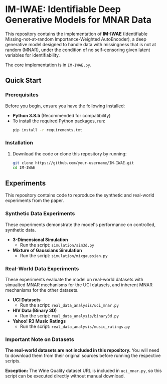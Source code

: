 # IM-IWAE: Identifiable Deep Generative Models for MNAR Data

This repository contains the implementation of **IM-IWAE** (Identifiable Missing-not-at-random Importance-Weighted
AutoEncoder), a deep generative model designed to handle data with missingness that is not at random (MNAR), under the condition of no self-censoring given latent variables for identifiability.

The core implementation is in `IM-IWAE.py`.

## Quick Start

### Prerequisites

Before you begin, ensure you have the following installed:
*   **Python 3.8.5** (Recommended for compatibility)
*   To install the required Python packages, run:
    ```bash
    pip install -r requirements.txt
    ```

### Installation

1.  Download the code or clone this repository by running:
    ```bash
    git clone https://github.com/your-username/IM-IWAE.git
    cd IM-IWAE
    ```
    
## Experiments

This repository contains code to reproduce the synthetic and real-world experiments from the paper.

### Synthetic Data Experiments

These experiments demonstrate the model's performance on controlled, synthetic data.

*   **3-Dimensional Simulation**
    *   Run the script: `simulation/sim3d.py`
*   **Mixture of Gaussians Simulation**
    *   Run the script: `simulation/mixgaussian.py`

### Real-World Data Experiments

These experiments evaluate the model on real-world datasets with simualted MNAR mechanisms for the UCI datasets, and inherent MNAR mechanisms for the other datasets.

*   **UCI Datasets**
    *   Run the script: `real_data_analysis/uci_mnar.py`
*   **HIV Data (Binary 3D)**
    *   Run the script: `real_data_analysis/binary3d.py`
*   **Yahoo! R3 Music Ratings**
    *   Run the script: `real_data_analysis/music_ratings.py`

### Important Note on Datasets

**The real-world datasets are not included in this repository.** You will need to download them from their original sources before running the respective scripts. 

**Exception:** The Wine Quality dataset URL is included in `uci_mnar.py`, so this script can be executed directly without manual download.
